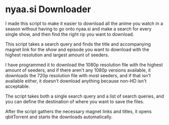 # nyaa.si Downloader
I made this script to make it easier to download all the anime you watch in a season without having to go onto nyaa.si and make a search for every single show, and then find the right rip you want to download.

This script takes a search query and finds the title and accompanying magnet link for the show and episode you want to download with the highest resolution and largest amount of seeders.

I have programmed it to download the 1080p resolution file with the highest amount of seeders, and if there aren't any 1080p versions available, it downloads the 720p resolution file with most seeders, and if that isn't available either, it doesn't download anything because non-HD isn't acceptable.

The script takes both a single search query and a list of search queries, and you can define the destination of where you want to save the files.

After the script gathers the necessary magnet links and titles, it opens qbitTorrent and starts the downloads automatically.
